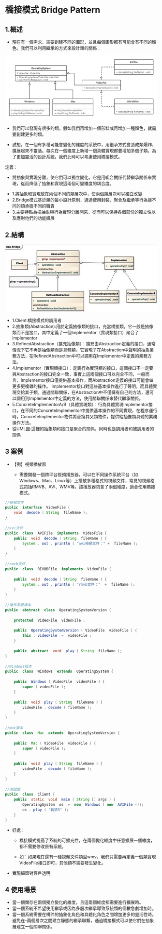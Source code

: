 # 橋接模式 Bridge Pattern

## 1.概述

- 現在有一個需求，需要創建不同的圖形，並且每個圖形都有可能會有不同的顏色。我們可以利用繼承的方式來設計類的關係：

![035](files/30.png)

- 我們可以發現有很多的類，假如我們再增加一個形狀或再增加一種顏色，就需要創建更多的類。

- 試想，在一個有多種可能會變化的維度的系統中，用繼承方式會造成類爆炸，擴展起來不靈活。每次在一個維度上新增一個具體實現都要增加多個子類。為了更加靈活的設計系統，我們此時可以考慮使用橋接模式。

定義：

- 將抽象與實現分離，使它們可以獨立變化。它是用組合關係代替繼承關係來實現，從而降低了抽象和實現這兩個可變維度的耦合度。
* 1.將抽象和實現放在兩個不同的類層次中，使兩個類層次可以獨立改變
* 2.Bridge模式基於類的最小設計原則，通過使用封裝、聚合及繼承等行為讓不同的類承擔不同的職責
* 3.主要特點為把抽象與行為實現分離開來，從而可以保持各個部份的獨立性以及應對他們的功能擴展

## 2.結構

![6](files/6.png)

* 1.Client:橋接模式的調用者
* 2.抽象類(Abstraction):用於定義抽像類的接口，充當橋接類，它一般是抽像類而不是接口，其中定義了一個Implementor（實現類接口）聚合了Implementor
*  3.RefinedAbstraction（擴充抽像類）：擴充由Abstraction定義的接口，通常情況下它不再是抽像類而是具體類，它實現了在Abstraction中聲明的抽象業務方法，在RefinedAbstraction中可以調用在Implementor中定義的業務方法。
* 4.Implementor（實現類接口）：定義行為實現類的接口，這個接口不一定要與Abstraction的接口完全一致，事實上這兩個接口可以完全不同，一般而言，Implementor接口僅提供基本操作，而Abstraction定義的接口可能會做更多更複雜的操作。 Implementor接口對這些基本操作進行了聲明，而具體實現交給其子類。通過關聯關係，在Abstraction中不僅擁有自己的方法，還可以調用到Implementor中定義的方法，使用關聯關係來替代繼承關係。
* 5.ConcreteImplementorA/B（具體實現類）：行為具體實現Implementor接口，在不同的ConcreteImplementor中提供基本操作的不同實現，在程序運行時，ConcreteImplementor物件將替換其父類物件，提供給抽像類具體的業務操作方法。
* 從UML圖:這裡的抽象類和接口是聚合的關係，同時也是調用者和被調用者的關係


## 3 案例
- 【例】視頻播放器

  - 需要開發一個跨平台視頻播放器，可以在不同操作系統平台（如Windows、Mac、Linux等）上播放多種格式的視頻文件，常見的視頻格式包括RMVB、AVI、WMV等。該播放器包含了兩個維度，適合使用橋接模式。

```java
//視頻文件
public  interface  VideoFile {
    void  decode ( String  fileName );
}
​
//avi文件
public  class  AVIFile  implements  VideoFile {
    public  void  decode ( String  fileName ) {
        System . out . println ( "avi視頻文件：" +  fileName );
    }
}
​
//rmvb文件
public  class  REVBBFile  implements  VideoFile {
​
    public  void  decode ( String  fileName ) {
        System . out . println ( "rmvb文件："  +  fileName );
    }
}
​
//操作系統版本
public  abstract  class  OperatingSystemVersion {
​
    protected  VideoFile  videoFile ;
​
    public  OperatingSystemVersion ( VideoFile  videoFile ) {
        this . videoFile  =  videoFile ;
    }
​
    public  abstract  void  play ( String  fileName );
}
​
//Windows版本
public  class  Windows  extends  OperatingSystem {
​
    public  Windows ( VideoFile  videoFile ) {
        super ( videoFile );
    }
​
    public  void  play ( String  fileName ) {
        videoFile . decode ( fileName );
    }
}
​
//mac版本
public  class  Mac  extends  OperatingSystemVersion {
​
    public  Mac ( VideoFile  videoFile ) {
        super ( videoFile );
    }
​
    public  void  play ( String  fileName ) {
        videoFile . decode ( fileName );
    }
}
​
//測試類
public  class  Client {
    public  static  void  main ( String [] args ) {
        OperatingSystem  os  =  new  Windows ( new  AVIFile ());
        os . play ( "戰狼3" );
    }
}
```

- 好處：

  - 橋接模式提高了系統的可擴充性，在兩個變化維度中任意擴展一個維度，都不需要修改原有系統。

  - 如：如果現在還有一種視頻文件類型wmv，我們只需要再定義一個類實現VideoFile接口即可，其他類不需要發生變化。

- 實現細節對客戶透明

## 4 使用場景
- 當一個類存在兩個獨立變化的維度，且這兩個維度都需要進行擴展時。
- 當一個系統不希望使用繼承或因為多層次繼承導致系統類的個數急劇增加時。
- 當一個系統需要在構件的抽象化角色和具體化角色之間增加更多的靈活性時。避免在-兩個層次之間建立靜態的繼承聯繫，通過橋接模式可以使它們在抽象層建立一個關聯關係。


